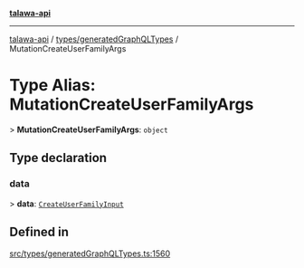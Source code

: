 [**talawa-api**](../../../README.md)

***

[talawa-api](../../../modules.md) / [types/generatedGraphQLTypes](../README.md) / MutationCreateUserFamilyArgs

# Type Alias: MutationCreateUserFamilyArgs

\> **MutationCreateUserFamilyArgs**: `object`

## Type declaration

### data

\> **data**: [`CreateUserFamilyInput`](CreateUserFamilyInput.md)

## Defined in

[src/types/generatedGraphQLTypes.ts:1560](https://github.com/PalisadoesFoundation/talawa-api/blob/6bd0fecc1032af2aa70d925c85724d9fec2350f9/src/types/generatedGraphQLTypes.ts#L1560)
